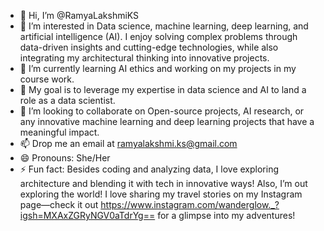 - 👋 Hi, I’m @RamyaLakshmiKS
- 👀 I’m interested in Data science, machine learning, deep learning, and artificial intelligence (AI).
  I enjoy solving complex problems through data-driven insights and cutting-edge technologies, while also integrating my architectural thinking into innovative projects.
- 🌱 I’m currently learning AI ethics and working on my projects in my course work.
- 💼 My goal is to leverage my expertise in data science and AI to land a role as a data scientist.
- 💞️ I’m looking to collaborate on Open-source projects, AI research, or any innovative machine learning and deep learning projects that have a meaningful impact.
- 📫 Drop me an email at ramyalakshmi.ks@gmail.com 
- 😄 Pronouns: She/Her
- ⚡ Fun fact: Besides coding and analyzing data, I love exploring architecture and blending it with tech in innovative ways!
   Also, I’m out exploring the world! I love sharing my travel stories on my Instagram page—check it out https://www.instagram.com/wanderglow._?igsh=MXAxZGRyNGV0aTdrYg== for a glimpse into my adventures!

<!---
RamyaLakshmiKS/RamyaLakshmiKS is a ✨ special ✨ repository because its `README.md` (this file) appears on your GitHub profile.
You can click the Preview link to take a look at your changes.
--->
